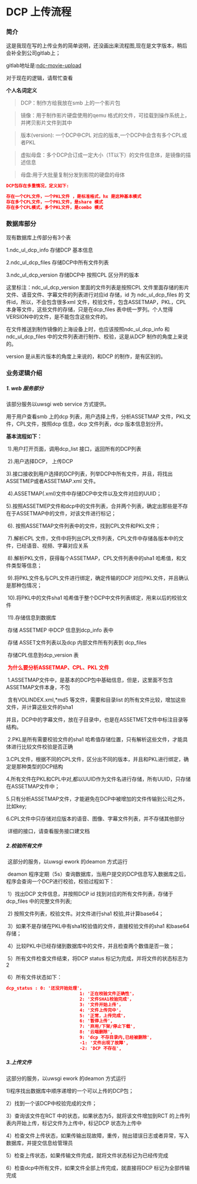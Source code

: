 # DCP 上传流程

### 简介

这是我现在写的上传业务的简单说明，还没画出来流程图,现在是文字版本，稍后会补全到公司gitlab上；

gitlab地址是:[ndc-movie-upload](https://gitlab.huayingjuhe.com/DevGroup/ndc-movie-upload)

对于现在的逻辑，请帮忙查看

**个人名词定义**

> DCP：制作方给我放在smb 上的一个影片包

> 镜像：用于制作影片硬盘使用的qemu 格式的文件，可挂载到操作系统上，并拷贝影片文件到其中

> 版本(version): 一个DCP中CPL 对应的版本,一个DCP中会含有多个CPL或者PKL

> 虚拟母盘：多个DCP合订成一定大小（1T以下）的文件信息体，是镜像的描述信息

> 母盘:用于大批量复制分发到影院的硬盘的母体

```json
DCP包存在多重情况，定义如下:

存在一个CPL文件，一个PKL文件 ，是标准格式，hx 是这种基本模式 
存在多个CPL文件，一个PKL文件，是share 模式
存在多个CPL模式，多个PKL文件，是combo 模式

```



### 数据库部分

现有数据库上传部分有3个表

1.ndc_ul_dcp_info 存储DCP 基本信息

2.ndc_ul_dcp_files 存储DCP中所有文件列表

3.ndc_ul_dcp_version 存储DCP中 按照CPL 区分开的版本



这里标注：ndc_ul_dcp_version 里面的文件列表是按照CPL 文件里面存储的影片文件、语音文件、字幕文件的列表进行对应id 存储，id 为 ndc_ul_dcp_files 的 文件id，所以，不会包含很多xml 文件，校验文件，包含ASSETMAP，PKL，CPL本身等文件，这些文件的存储，只是在dcp_files 表中统一罗列。个人觉得VERSION中的文件，是不能包含这些文件的。



在文件推送到制作镜像的上海设备上时，也应该按照ndc_ul_dcp_info 和ndc_ul_dcp_files 中的文件列表进行制作、校验，这是从DCP 制作的角度上来说的。

version 是从影片版本的角度上来说的，和DCP 的制作，是有区别的。

### 业务逻辑介绍



##### 1. web 服务部分

该部分服务以uwsgi web service 方式提供。

用于用户查看smb 上的dcp 列表，用户选择上传，分析ASSETMAP 文件，PKL文件，CPL文件，按照dcp 信息，dcp 文件列表，dcp 版本信息划分开。

**基本流程如下：**

​	 1).用户打开页面，调用dcp_list 接口，返回所有的DCP列表

​	 2).用户选择DCP， 上传DCP

​	 3).接口接收到用户选择的DCP列表，列举DCP中所有文件，并且，将找出ASSETMEP或者ASSETMAP.xml 文件。

​	 4).ASSETMAP(.xml)文件中存储DCP中文件以及文件对应的UUID；

​	  5).按照ASSETMEP文件和dcp中的文件列表，合并两个列表，确定出那些是不存在于ASSETMAP中的文件，对该文件进行标记；

​     6). 按照ASSETMAP文件列表中的文件，找到CPL文件和PKL文件；

​     7).解析CPL 文件，文件中将列出CPL文件列表，CPL文件中存储各版本中的文件，已经语音、视频、字幕对应关系

​	 8).解析PKL文件，获得每个ASSETMAP，CPL文件列表中的sha1 哈希值，和文件类型等信息；

​	 9).将PKL文件名与CPL文件进行绑定，确定传输的DCP 对应PKL文件，并且确认是那种包情况；

​	 10).将PKL中的文件sha1 哈希值于整个DCP中文件列表绑定，用来以后的校验文件

​	 11).存储信息到数据库				

​				存储 ASSETMEP 中DCP 信息到dcp_info 表中

​				存储 ASSET文件列表以及dcp 内部文件所有列表到 dcp_files

​				存储CPL信息到dcp_version 表



​	**<font color="red">为什么要分析ASSETMAP、CPL、PKL 文件</font>**

​	1.ASSETMAP文件中，是基本的DCP包中基础信息，但是，这里面不包含 ASSETMAP文件本身，不包    

​      含有VOLINDEX.xml,*md5 等文件，需要和目录list 的所有文件比较，增加这些文件，并计算这些文件的sha1

​      并且，DCP中的字幕文件，放在子目录中，也是在ASSETMET文件中标注目录等结构。

​    2.PKL是所有需要校验文件的sha1 哈希值存储位置，只有解析这些文件，才能具体进行比较文件校验是否正确

​    3.CPL文件，根据不同的CPL文件，区分出不同的版本，并且和PKL进行绑定，确定是那种类型的DCP结构

​	4.所有文件在PKL和CPL中对,都以UUID作为文件名进行存储，所有UUID，只存储在ASSETMAP文件中；

​	5.只有分析ASSETMAP文件，才能避免在DCP中被增加的文件传输到公司之外，比如key;

​	6.CPL文件中只存储对应版本的语音、图像、字幕文件列表，并不存储其他部分

​	详细的接口，请查看服务接口建文档



##### 2.校验所有文件

​	这部分的服务，以uwsgi ework 的deamon 方式运行

​	deamon 程序定期（5s）查询数据库，当用户提交的DCP信息写入数据库之后，程序会查询一个DCP进行校验，校验过程如下：

​	1）找出DCP 文件信息，并按照DCP id 找到对应的所有文件列表，存储于dcp_files 中的完整文件列表;

​	2) 按照文件列表，校验文件。对文件进行sha1 校验,并计算base64；

​	3）如果不是存储在PKL中有sha1校验值的文件，直接校验文件的sha1 和base64 存储；

​	4）比较PKL中已经存储到数据库中的文件，并且检查两个数值是否一致；

​	5）所有文件检查文件结束，将DCP status 标记为完成，并将文件的状态标志为2

​	6）所有文件状态如下：

```json
dcp_status : 0: '还没开始处理'，
							1: '正在校验文件正确性'，
							2: '文件SHA1校验完成'，
							3: '文件开始上传'，
							4: '文件上传完中'，
							5: '正常，上传完成'，
							6: '暂停上传',
							7: '弃用/下架/停止下载',
							8: '云端删除',
							9: 'dcp 不存目录内,已经被删除',
							-1: '文件出现了故障',
							-2: 'DCP 不存在',
```





##### 3.上传文件

这部分的服务，以uwsgi ework 的deamon 方式运行

1)程序找出数据库中顺序递增的一个可以上传的DCP包；

2）找到一个该DCP中校验完成的文件；

3）查询该文件在RCT 中的状态，如果状态为5，就将该文件增加到RCT 的上传列表内开始上传，标记文件为上传中，标记DCP 状态为上传中

4）检查文件上传状态，如果传输出现故障，重传，抛出错误日志或者异常，写入数据库，并提交信息给管理员

5）检查上传状态，如果传输文件完成，就将文件状态标记为已经传完成

6）检查dcp中所有文件，如果文件全部上传完成，就直接将DCP 标记为全部传输完成



